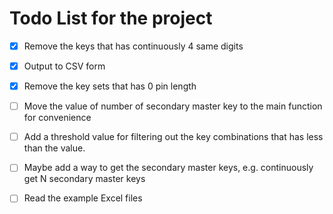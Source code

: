 # Todo List for the project

- [X] Remove the keys that has continuously 4 same digits

- [X] Output to CSV form

- [X] Remove the key sets that has 0 pin length 

- [ ] Move the value of number of secondary master key to the main function for convenience

- [ ] Add a threshold value for filtering out the key combinations that has less than the value.

- [ ] Maybe add a way to get the secondary master keys, e.g. continuously get N secondary master keys

- [ ] Read the example Excel files

